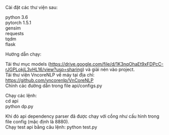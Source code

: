 Cài đặt các thư viện sau:

python 3.6 <br />
pytorch 1.5.1 <br />
gensim <br />
requests <br />
tqdm <br />
flask

Hướng dẫn chạy:

Tải thư mục models (https://drive.google.com/file/d/1K3nqOhaEt9xFDPcC-rJGPLokjL3vHL16/view?usp=sharing)  và giải nén vào project. <br />
Tải thư viện VncoreNLP về máy tại địa chỉ: https://github.com/vncorenlp/VnCoreNLP <br />
Chỉnh các đường dẫn trong file api/configs.py <br />

Chạy các lệnh: <br />
cd api <br />
python dp.py <br />

Khi đó api dependency parser đã được chạy với cổng như cấu hình trong file config (mặc định là 8880). <br />
Chạy test api bằng câu lệnh: python test.py <br />





